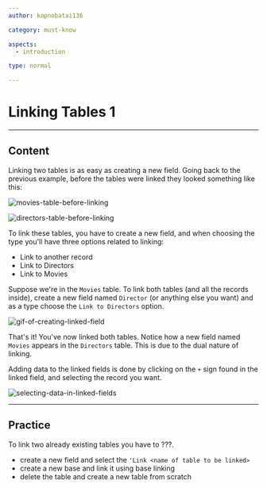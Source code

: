 ```yaml
---
author: kapnobatai136

category: must-know

aspects:
  - introduction

type: normal

---
```


# Linking Tables 1

---
## Content

Linking two tables is as easy as creating a new field. Going back to the previous example, before the tables were linked they looked something like this:

![movies-table-before-linking](https://img.enkipro.com/2884bdf4823e64b335dad7a5e3b7527b.png)

![directors-table-before-linking](https://img.enkipro.com/1a0a65a1c575c0b6d6423ef33c347e64.png)

To link these tables, you have to create a new field, and when choosing the type you'll have three options related to linking:
- Link to another record
- Link to Directors
- Link to Movies

Suppose we're in the `Movies` table. To link both tables (and all the records inside), create a new field named `Director` (or anything else you want) and as a type choose the `Link to Directors` option. 

![gif-of-creating-linked-field](https://img.enkipro.com/2e7a9eac1f56f6414a7f542169866849.gif)

That's it! You've now linked both tables. Notice how a new field named `Movies` appears in the `Directors` table. This is due to the dual nature of linking.

Adding data to the linked fields is done by clicking on the `+` sign found in the linked field, and selecting the record you want.

![selecting-data-in-linked-fields](https://img.enkipro.com/9d304af19f846ad4767aae26f36e5f5d.gif)

---
## Practice

To link two already existing tables you have to ???.

* create a new field and select the `'Link <name of table to be linked>`
* create a new base and link it using base linking
* delete the table and create a new table from scratch